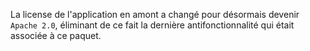 La license de l'application en amont a changé pour désormais devenir `Apache 2.0`, éliminant de ce fait la dernière antifonctionnalité qui était associée à ce paquet.
